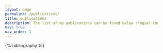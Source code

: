 ```yaml
---
layout: page
permalink: /publications/
title: publications
description: The list of my publications can be found below (*equal contribution).
nav: true
nav_order: 1
---
```


<!-- _pages/publications.md -->
<div class="publications">

{% bibliography %}

</div>
